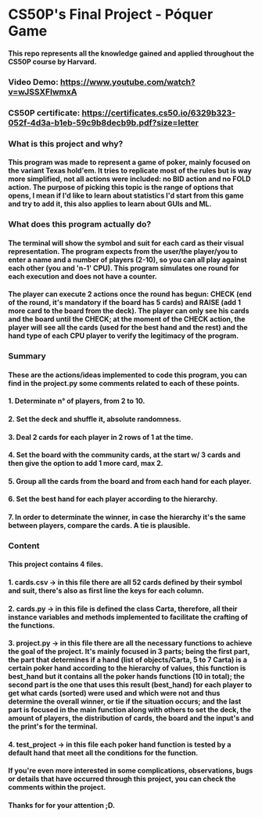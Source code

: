 # CS50P's Final Project - Póquer Game
#### This repo represents all the knowledge gained and applied throughout the CS50P course by Harvard.
### Video Demo: https://www.youtube.com/watch?v=wJSSXFlwmxA
### CS50P certificate: https://certificates.cs50.io/6329b323-052f-4d3a-b1eb-59c9b8decb9b.pdf?size=letter
### What is this project and why?
#### This program was made to represent a game of poker, mainly focused on the variant Texas hold'em. It tries to replicate most of the rules but is way more simplified, not all actions were included: no BID action and no FOLD action. The purpose of picking this topic is the range of options that opens, I mean if I'd like to learn about statistics I'd start from this game and try to add it, this also applies to learn about GUIs and ML.
### What does this program actually do?
#### The terminal will show the symbol and suit for each card as their visual representation. The program expects from the user/the player/you to enter a name and a number of players (2-10), so you can all play against each other (you and 'n-1' CPU). This program simulates one round for each execution and does not have a counter.
#### The player can execute 2 actions once the round has begun: CHECK (end of the round, it's mandatory if the board has 5 cards) and RAISE (add 1 more card to the board from the deck). The player can only see his cards and the board until the CHECK; at the moment of the CHECK action, the player will see all the cards (used for the best hand and the rest) and the hand type of each CPU player to verify the legitimacy of the program.
### Summary
#### These are the actions/ideas implemented to code this program, you can find in the project.py some comments related to each of these points.
#### 1. Determinate n° of players, from 2 to 10.
#### 2. Set the deck and shuffle it, absolute randomness.
#### 3. Deal 2 cards for each player in 2 rows of 1 at the time.
#### 4. Set the board with the community cards, at the start w/ 3 cards and then give the option to add 1 more card, max 2.
#### 5. Group all the cards from the board and from each hand for each player.
#### 6. Set the best hand for each player according to the hierarchy.
#### 7. In order to determinate the winner, in case the hierarchy it's the same between players, compare the cards. A tie is plausible.
### Content
#### This project contains 4 files.
#### 1. cards.csv → in this file there are all 52 cards defined by their symbol and suit, there's also as first line the keys for each column.
#### 2. cards.py → in this file is defined the class Carta, therefore, all their instance variables and methods implemented to facilitate the crafting of the functions.
#### 3. project.py → in this file there are all the necessary functions to achieve the goal of the project. It's mainly focused in 3 parts; being the first part, the part that determines if a hand (list of objects/Carta, 5 to 7 Carta) is a certain poker hand according to the hierarchy of values, this function is best_hand but it contains all the poker hands functions (10 in total); the second part is the one that uses this result (best_hand) for each player to get what cards (sorted) were used and which were not and thus determine the overall winner, or tie if the situation occurs; and the last part is focused in the main function along with others to set the deck, the amount of players, the distribution of cards, the board and the input's and the print's for the terminal.
#### 4. test_project → in this file each poker hand function is tested by a default hand that meet all the conditions for the function.
####
#### If you're even more interested in some complications, observations, bugs or details that have occurred through this project, you can check the comments within the project.
#### Thanks for for your attention ;D.